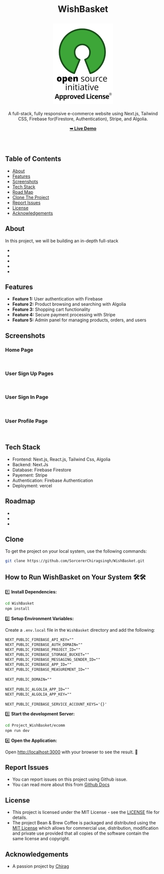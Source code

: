 <h1 align="center">WishBasket</h1>

<div align="center">

<h2 align="center">
  <a href="LICENSE">
    <img src="https://github.com/SorcererChiragsingh/WishBasket/blob/main/Images/MIT%20License.png" alt="MIT License" />
  </a>
</h2>

<p> 
A full-stack, fully responsive e-commerce website using Next.js, Tailwind CSS, Firebase for(Firestore, Authentication), Stripe, and Algolia.
</p>

<a href="" target="_blank"><strong>➥ Live Demo</strong></a>

</div> <br/><br/>

## Table of Contents

- [About](#about)
- [Features](#features)
- [Screenshots](#screenshots)
- [Tech Stack](#tech-stack)
- [Road Map](#roadmap)
- [Clone The Project](#clone)
- [Report Issues](#report-issues)
- [License](#license)
- [Acknowledgements](#acknowledgements)

## About

In this project, we will be building an in-depth full-stack 



- 

- 

- 

- 

- 



## Features

- **Feature 1:** User authentication with Firebase
- **Feature 2:** Product browsing and searching with Algolia
- **Feature 3:** Shopping cart functionality
- **Feature 4:** Secure payment processing with Stripe
- **Feature 5:** Admin panel for managing products, orders, and users

## Screenshots

### Home Page
![]()

### User Sign Up Pages
![]()

### User Sign In Page
![]()

### User Profile Page
![]()



## Tech Stack

- Frontend: Next.js, React.js, Tailwind Css, Algolia  
- Backend: Next.Js
- Database: Firebase Firestore
- Payement: Stripe
- Authentication: Firebase Authentication
- Deployment: vercel


## Roadmap

 - 
 - 
 - 

## Clone

To get the project on your local system, use the following commands:

```bash
git clone https://github.com/SorcererChiragsingh/WishBasket.git
```

## How to Run WishBasket on Your System 🛠🛠

1️⃣ **Install Dependencies:**

```bash
cd WishBasket
npm install
```

2️⃣ **Setup Environment Variables:**

Create a `.env.local` file in the `WishBasket` directory and add the following:

```env
NEXT_PUBLIC_FIREBASE_API_KEY=""
NEXT_PUBLIC_FIREBASE_AUTH_DOMAIN=""
NEXT_PUBLIC_FIREBASE_PROJECT_ID=""
NEXT_PUBLIC_FIREBASE_STORAGE_BUCKET=""
NEXT_PUBLIC_FIREBASE_MESSAGING_SENDER_ID=""
NEXT_PUBLIC_FIREBASE_APP_ID=""
NEXT_PUBLIC_FIREBASE_MEASUREMENT_ID=""
   
NEXT_PUBLIC_DOMAIN=""
   
NEXT_PUBLIC_ALGOLIA_APP_ID=""
NEXT_PUBLIC_ALGOLIA_APP_KEY=""
   
NEXT_PUBLIC_FIREBASE_SERVICE_ACCOUNT_KEYS='{}'
``` 


<!-- Create a `.env` file in the `client` directory and add the following:

```env
PORT=3000
VITE_API_BASE_URL=""
VITE_FIREBASE_API=""
``` -->

3️⃣ **Start the development Server:**

```bash
cd Project_WishBasket/ecomm
npm run dev
```

<!-- 4️⃣ **Start the Frontend Server:**5️⃣

```bash
cd ../frontend
npm run dev
``` -->

4️⃣ **Open the Application:**

Open [http://localhost:3000](http://localhost:3000) with your browser to see the result. 🚀


 ## Report Issues
- You can report issues on this project using Github issue.
- You can read more about this from [Github Docs](https://docs.github.com/en/issues/tracking-your-work-with-issues/creating-an-issue)

## License

- This project is licensed under the MIT License - see the [LICENSE](https://github.com/SorcererChiragsingh/WishBasket?tab=MIT-1-ov-file) file for details.
- The project Bean & Brew Coffee is packaged and distributed using the [MIT License](https://choosealicense.com/licenses/mit/) which allows for commercial use, distribution, modification and private use provided that all copies of the software contain the same license and copyright.

## Acknowledgements

- A passion project by [Chirag](www.linkedin.com/in/chirag-singh-148993279)
